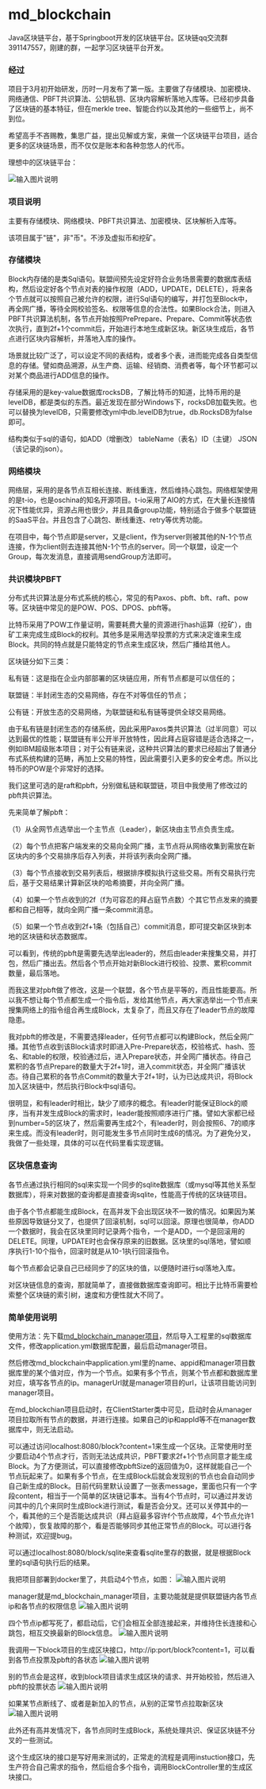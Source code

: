 # md_blockchain
Java区块链平台，基于Springboot开发的区块链平台。区块链qq交流群391147557，刚建的群，一起学习区块链平台开发。

### 经过

项目于3月初开始研发，历时一月发布了第一版。主要做了存储模块、加密模块、网络通信、PBFT共识算法、公钥私钥、区块内容解析落地入库等。已经初步具备了区块链的基本特征，但在merkle tree、智能合约以及其他的一些细节上，尚不到位。

希望高手不吝赐教，集思广益，提出见解或方案，来做一个区块链平台项目，适合更多的区块链场景，而不仅仅是账本和各种忽悠人的代币。

理想中的区块链平台：

![输入图片说明](https://gitee.com/uploads/images/2018/0419/170921_7808ffdc_303698.png "1.png")

### 项目说明
主要有存储模块、网络模块、PBFT共识算法、加密模块、区块解析入库等。

该项目属于"链"，非"币"。不涉及虚拟币和挖矿。

### 存储模块
Block内存储的是类Sql语句。联盟间预先设定好符合业务场景需要的数据库表结构，然后设定好各个节点对表的操作权限（ADD，UPDATE，DELETE），将来各个节点就可以按照自己被允许的权限，进行Sql语句的编写，并打包至Block中，再全网广播，等待全网校验签名、权限等信息的合法性。如果Block合法，则进入PBFT共识算法机制，各节点开始按照PrePrepare、Prepare、Commit等状态依次执行，直到2f+1个commit后，开始进行本地生成新区块。新区块生成后，各节点进行区块内容解析，并落地入库的操作。

场景就比较广泛了，可以设定不同的表结构，或者多个表，进而能完成各自类型信息的存储。譬如商品溯源，从生产商、运输、经销商、消费者等，每个环节都可以对某个商品进行ADD信息的操作。

存储采用的是key-value数据库rocksDB，了解比特币的知道，比特币用的是levelDB，都是类似的东西。最近发现在部分Windows下，rocksDB加载失败。也可以替换为levelDB，只需要修改yml中db.levelDB为true，db.RocksDB为false即可。

结构类似于sql的语句，如ADD（增删改） tableName（表名）ID（主键） JSON（该记录的json）。

### 网络模块
网络层，采用的是各节点互相长连接、断线重连，然后维持心跳包。网络框架使用的是t-io，也是oschina的知名开源项目。t-io采用了AIO的方式，在大量长连接情况下性能优异，资源占用也很少，并且具备group功能，特别适合于做多个联盟链的SaaS平台。并且包含了心跳包、断线重连、retry等优秀功能。

在项目中，每个节点即是server，又是client，作为server则被其他的N-1个节点连接，作为client则去连接其他N-1个节点的server。同一个联盟，设定一个Group，每次发消息，直接调用sendGroup方法即可。

### 共识模块PBFT

分布式共识算法是分布式系统的核心，常见的有Paxos、pbft、bft、raft、pow等。区块链中常见的是POW、POS、DPOS、pbft等。

比特币采用了POW工作量证明，需要耗费大量的资源进行hash运算（挖矿），由矿工来完成生成Block的权利。其他多是采用选举投票的方式来决定谁来生成Block。共同的特点就是只能特定的节点来生成区块，然后广播给其他人。

区块链分如下三类：

私有链：这是指在企业内部部署的区块链应用，所有节点都是可以信任的；

联盟链：半封闭生态的交易网络，存在不对等信任的节点；

公有链：开放生态的交易网络，为联盟链和私有链等提供全球交易网络。

由于私有链是封闭生态的存储系统，因此采用Paxos类共识算法（过半同意）可以达到最优的性能；联盟链有半公开半开放特性，因此拜占庭容错是适合选择之一，例如IBM超级账本项目；对于公有链来说，这种共识算法的要求已经超出了普通分布式系统构建的范畴，再加上交易的特性，因此需要引入更多的安全考虑。所以比特币的POW是个非常好的选择。

我们这里可选的是raft和pbft，分别做私链和联盟链，项目中我使用了修改过的pbft共识算法。

先来简单了解pbft：

（1）从全网节点选举出一个主节点（Leader），新区块由主节点负责生成。

（2）每个节点把客户端发来的交易向全网广播，主节点将从网络收集到需放在新区块内的多个交易排序后存入列表，并将该列表向全网广播。

（3）每个节点接收到交易列表后，根据排序模拟执行这些交易。所有交易执行完后，基于交易结果计算新区块的哈希摘要，并向全网广播。

（4）如果一个节点收到的2f（f为可容忍的拜占庭节点数）个其它节点发来的摘要都和自己相等，就向全网广播一条commit消息。

（5）如果一个节点收到2f+1条（包括自己）commit消息，即可提交新区块到本地的区块链和状态数据库。

可以看到，传统的pbft是需要先选举出leader的，然后由leader来搜集交易，并打包，然后广播出去。然后各个节点开始对新Block进行校验、投票、累积commit数量，最后落地。

而我这里对pbft做了修改，这是一个联盟，各个节点是平等的，而且性能要高。所以我不想让每个节点都生成一个指令后，发给其他节点，再大家选举出一个节点来搜集网络上的指令组合再生成Block，太复杂了，而且又存在了leader节点的故障隐患。

我对pbft的修改是，不需要选择leader，任何节点都可以构建Block，然后全网广播。其他节点收到该Block请求时即进入Pre-Prepare状态，校验格式、hash、签名、和table的权限，校验通过后，进入Prepare状态，并全网广播状态。待自己累积的各节点Prepare的数量大于2f+1时，进入commit状态，并全网广播该状态。待自己累积的各节点Commit的数量大于2f+1时，认为已达成共识，将Block加入区块链中，然后执行Block中sql语句。

很明显，和有leader时相比，缺少了顺序的概念。有leader时能保证Block的顺序，当有并发生成Block的需求时，leader能按照顺序进行广播。譬如大家都已经到number=5的区块了，然后需要再生成2个，有leader时，则会按照6、7的顺序来生成。而没有leader时，则可能发生多节点同时生成6的情况。为了避免分叉，我做了一些处理，具体的可以在代码里看实现逻辑。

### 区块信息查询

各节点通过执行相同的sql来实现一个同步的sqlite数据库（或mysql等其他关系型数据库），将来对数据的查询都是直接查询sqlite，性能高于传统的区块链项目。

由于各个节点都能生成Block，在高并发下会出现区块不一致的情况。如果因为某些原因导致链分叉了，也提供了回滚机制，sql可以回滚。原理也很简单，你ADD一个数据时，我会在区块里同时记录两个指令，一个是ADD，一个是回滚用的DELETE。同理，UPDATE时也会保存原来的旧数据。区块里的sql落地，譬如顺序执行1-10个指令，回滚时就是从10-1执行回滚指令。

每个节点都会记录自己已经同步了的区块的值，以便随时进行sql落地入库。

对区块链信息的查询，那就简单了，直接做数据库查询即可。相比于比特币需要检索整个区块链的索引树，速度和方便性就大不同了。

### 简单使用说明

使用方法：先下载[md_blockchain_manager项目](https://gitee.com/tianyalei/md_blockchain_manager)，然后导入工程里的sql数据库文件，修改application.yml数据库配置，最后启动manager项目。

然后修改md_blockchain中application.yml里的name、appid和manager项目数据库里的某个值对应，作为一个节点。如果有多个节点，则某个节点都和数据库里对应，填写各节点的ip。managerUrl就是manager项目的url，让该项目能访问到manager项目。

在md_blockchian项目启动时，在ClientStarter类中可见，启动时会从manager项目拉取所有节点的数据，并进行连接。如果自己的ip和appId等不在manager数据库中，则无法启动。

可以通过访问localhost:8080/block?content=1来生成一个区块。正常使用时至少要启动4个节点才行，否则无法达成共识，PBFT要求2f+1个节点同意才能生成Block。为了方便测试，可以直接修改pbftSize的返回值为0，这样就能自己一个节点玩起来了。如果有多个节点，在生成Block后就会发现别的节点也会自动同步自己新生成的Block。目前代码里默认设置了一张表message，里面也只有一个字段content，相当于一个简单的区块链记事本。当有4个节点时，可以通过并发访问其中的几个来同时生成Block进行测试，看是否会分叉。还可以关停其中的一个，看其他的三个是否能达成共识（拜占庭最多容许f个节点故障，4个节点允许1个故障），恢复故障的那个，看是否能够同步其他正常节点的Block。可以进行各种测试，欢迎提bug。

可以通过localhost:8080/block/sqlite来查看sqlite里存的数据，就是根据Block里的sql语句执行后的结果。

我把项目部署到docker里了，共启动4个节点，如图：
![输入图片说明](https://gitee.com/uploads/images/2018/0404/105151_c8931604_303698.png "1.png")

manager就是md_blockchain_manager项目，主要功能就是提供联盟链内各节点ip和各节点的权限信息
![输入图片说明](https://gitee.com/uploads/images/2018/0426/185644_23b10899_303698.png "2.png")

四个节点ip都写死了，都启动后，它们会相互全部连接起来，并维持住长连接和心跳包，相互交换最新的Block信息。
![输入图片说明](https://gitee.com/uploads/images/2018/0426/190528_3f93792e_303698.png "2.png")


我调用一下block项目的生成区块接口，http://ip:port/block?content=1，可以看到各节点投票及pbft的各状态
![输入图片说明](https://gitee.com/uploads/images/2018/0426/185819_06f95c59_303698.png "2.png")

别的节点会是这样，收到block项目请求生成区块的请求、并开始校验，然后进入pbft的投票状态
![输入图片说明](https://gitee.com/uploads/images/2018/0426/190006_0bb1f8d4_303698.png "2.png")

如果某节点断线了、或者是新加入的节点，从别的正常节点拉取新区块
![输入图片说明](https://gitee.com/uploads/images/2018/0426/190201_bdfd8d19_303698.png "2.png")

此外还有高并发情况下，各节点同时生成Block，系统处理共识、保证区块链不分叉的一些测试。

这个生成区块的接口是写好用来测试的，正常走的流程是调用instuction接口，先生产符合自己需求的指令，然后组合多个指令，调用BlockController里的生成区块接口。


